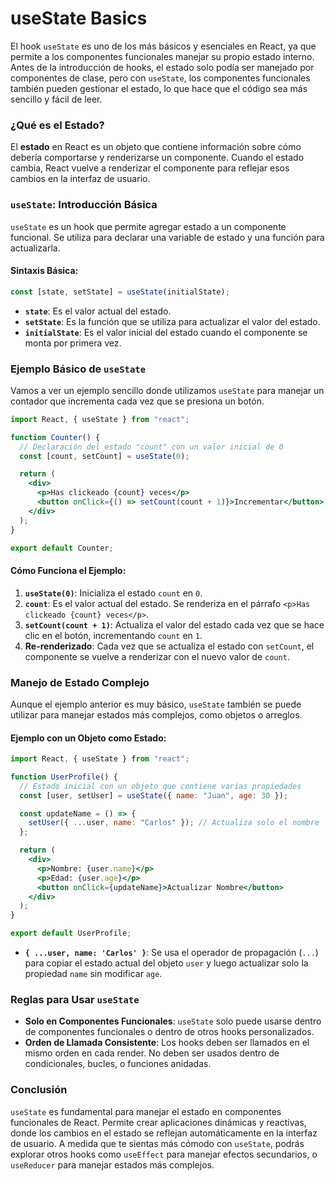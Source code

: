 # useState Basics

El hook `useState` es uno de los más básicos y esenciales en React, ya que permite a los componentes funcionales manejar su propio estado interno. Antes de la introducción de hooks, el estado solo podía ser manejado por componentes de clase, pero con `useState`, los componentes funcionales también pueden gestionar el estado, lo que hace que el código sea más sencillo y fácil de leer.

### **¿Qué es el Estado?**

El **estado** en React es un objeto que contiene información sobre cómo debería comportarse y renderizarse un componente. Cuando el estado cambia, React vuelve a renderizar el componente para reflejar esos cambios en la interfaz de usuario.

### **`useState`: Introducción Básica**

`useState` es un hook que permite agregar estado a un componente funcional. Se utiliza para declarar una variable de estado y una función para actualizarla.

#### **Sintaxis Básica**:

```javascript
const [state, setState] = useState(initialState);
```

- **`state`**: Es el valor actual del estado.
- **`setState`**: Es la función que se utiliza para actualizar el valor del estado.
- **`initialState`**: Es el valor inicial del estado cuando el componente se monta por primera vez.

### **Ejemplo Básico de `useState`**

Vamos a ver un ejemplo sencillo donde utilizamos `useState` para manejar un contador que incrementa cada vez que se presiona un botón.

```jsx
import React, { useState } from "react";

function Counter() {
  // Declaración del estado "count" con un valor inicial de 0
  const [count, setCount] = useState(0);

  return (
    <div>
      <p>Has clickeado {count} veces</p>
      <button onClick={() => setCount(count + 1)}>Incrementar</button>
    </div>
  );
}

export default Counter;
```

#### **Cómo Funciona el Ejemplo:**

1. **`useState(0)`**: Inicializa el estado `count` en `0`.
2. **`count`**: Es el valor actual del estado. Se renderiza en el párrafo `<p>Has clickeado {count} veces</p>`.
3. **`setCount(count + 1)`**: Actualiza el valor del estado cada vez que se hace clic en el botón, incrementando `count` en `1`.
4. **Re-renderizado**: Cada vez que se actualiza el estado con `setCount`, el componente se vuelve a renderizar con el nuevo valor de `count`.

### **Manejo de Estado Complejo**

Aunque el ejemplo anterior es muy básico, `useState` también se puede utilizar para manejar estados más complejos, como objetos o arreglos.

#### **Ejemplo con un Objeto como Estado**:

```jsx
import React, { useState } from "react";

function UserProfile() {
  // Estado inicial con un objeto que contiene varias propiedades
  const [user, setUser] = useState({ name: "Juan", age: 30 });

  const updateName = () => {
    setUser({ ...user, name: "Carlos" }); // Actualiza solo el nombre
  };

  return (
    <div>
      <p>Nombre: {user.name}</p>
      <p>Edad: {user.age}</p>
      <button onClick={updateName}>Actualizar Nombre</button>
    </div>
  );
}

export default UserProfile;
```

- **`{ ...user, name: 'Carlos' }`**: Se usa el operador de propagación (`...`) para copiar el estado actual del objeto `user` y luego actualizar solo la propiedad `name` sin modificar `age`.

### **Reglas para Usar `useState`**

- **Solo en Componentes Funcionales**: `useState` solo puede usarse dentro de componentes funcionales o dentro de otros hooks personalizados.
- **Orden de Llamada Consistente**: Los hooks deben ser llamados en el mismo orden en cada render. No deben ser usados dentro de condicionales, bucles, o funciones anidadas.

### **Conclusión**

`useState` es fundamental para manejar el estado en componentes funcionales de React. Permite crear aplicaciones dinámicas y reactivas, donde los cambios en el estado se reflejan automáticamente en la interfaz de usuario. A medida que te sientas más cómodo con `useState`, podrás explorar otros hooks como `useEffect` para manejar efectos secundarios, o `useReducer` para manejar estados más complejos.
